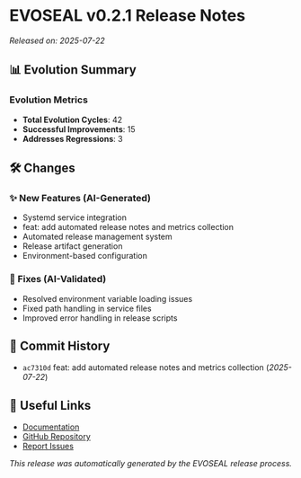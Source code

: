 # EVOSEAL v0.2.1 Release Notes

*Released on: 2025-07-22*

## 📊 Evolution Summary

### Evolution Metrics
- **Total Evolution Cycles**: 42
- **Successful Improvements**: 15
- **Addresses Regressions**: 3

## 🛠️ Changes

### ✨ New Features (AI-Generated)
- Systemd service integration
- feat: add automated release notes and metrics collection
- Automated release management system
- Release artifact generation
- Environment-based configuration

### 🐛 Fixes (AI-Validated)
- Resolved environment variable loading issues
- Fixed path handling in service files
- Improved error handling in release scripts

## 📝 Commit History
- `ac7310d` feat: add automated release notes and metrics collection (*2025-07-22*)

## 🔗 Useful Links
- [Documentation](https://sha888.github.io/EVOSEAL/)
- [GitHub Repository](https://github.com/SHA888/EVOSEAL)
- [Report Issues](https://github.com/SHA888/EVOSEAL/issues)

*This release was automatically generated by the EVOSEAL release process.*